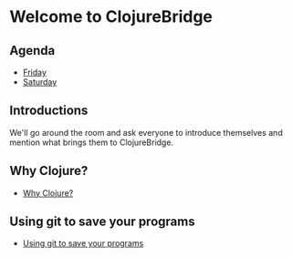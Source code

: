 Welcome to ClojureBridge
========================


## Agenda
* [Friday](friday.md)
* [Saturday](saturday.md)

## Introductions

We'll go around the room and ask everyone to introduce themselves and mention
what brings them to ClojureBridge.

## Why Clojure?

* [Why Clojure?](why_clojure.md)

## Using git to save your programs

* [Using git to save your programs](git_intro.md)
